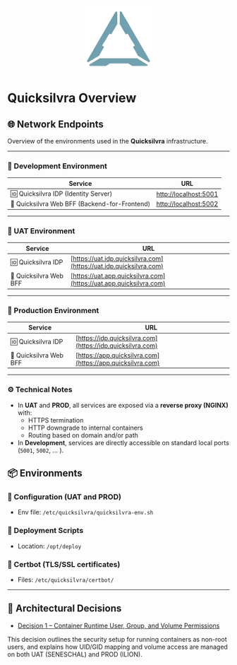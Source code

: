 <p style="text-align:center">
  <img src="assets/spinningLogoFinal.gif" alt="Quicksilvra Logo" style="width:150px"/>
</p>

# Quicksilvra Overview

## 🌐 Network Endpoints

Overview of the environments used in the **Quicksilvra** infrastructure.

---

### 🧪 Development Environment

| Service                              | URL                                   |
|--------------------------------------|----------------------------------------|
| 🆔 Quicksilvra IDP (Identity Server) | [http://localhost:5001](http://localhost:5001) |
| 🎯 Quicksilvra Web BFF (Backend-for-Frontend)    | [http://localhost:5002](http://localhost:5002) |

---

### 🧷 UAT Environment

| Service                               | URL                                                                |
|----------------------------------------|--------------------------------------------------------------------|
| 🆔 Quicksilvra IDP                                  | [https://uat.idp.quicksilvra.com](https://uat.idp.quicksilvra.com) |
| 🎯 Quicksilvra Web BFF                             | [https://uat.app.quicksilvra.com](https://uat.app.quicksilvra.com) |

---

### 🚀 Production Environment

| Service                               | URL                                                        |
|----------------------------------------|------------------------------------------------------------|
| 🆔 Quicksilvra IDP                                  | [https://idp.quicksilvra.com](https://idp.quicksilvra.com) |
| 🎯 Quicksilvra Web BFF                             | [https://app.quicksilvra.com](https://app.quicksilvra.com) |

---

### ⚙️ Technical Notes

- In **UAT** and **PROD**, all services are exposed via a **reverse proxy (NGINX)** with:
    - HTTPS termination
    - HTTP downgrade to internal containers
    - Routing based on domain and/or path
- In **Development**, services are directly accessible on standard local ports (`5001`, `5002`, ... ).


#### 

## 📦 Environments

### 🔧 Configuration (UAT and PROD)
- Env file: `/etc/quicksilvra/quicksilvra-env.sh`

### 🚀 Deployment Scripts
- Location: `/opt/deploy`

### 🔐 Certbot (TLS/SSL certificates)
- Files: `/etc/quicksilvra/certbot/`

---

## 🧠 Architectural Decisions

- [Decision 1 – Container Runtime User, Group, and Volume Permissions](./Decisions/Decision1-ContainerRuntime-User-Group-VolumePermission.md)

This decision outlines the security setup for running containers as non-root users, and explains how UID/GID mapping and volume access are managed on both UAT (SENESCHAL) and PROD (ILION).

